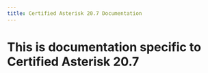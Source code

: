 ```yaml
---
title: Certified Asterisk 20.7 Documentation
---
```


# This is documentation specific to Certified Asterisk 20.7
